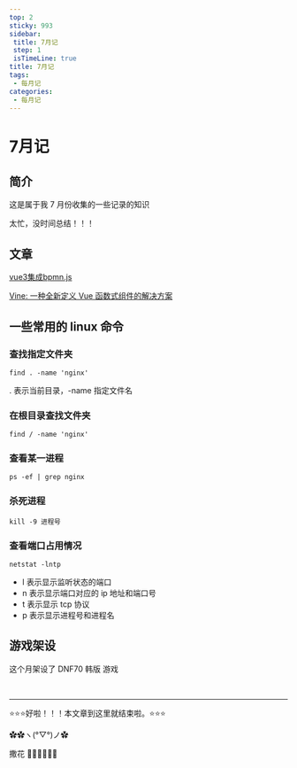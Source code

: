 ```yaml
---
top: 2
sticky: 993
sidebar: 
 title: 7月记
 step: 1
 isTimeLine: true
title: 7月记
tags:
 - 每月记
categories:
 - 每月记
---
```


# 7月记

## 简介
这是属于我 7 月份收集的一些记录的知识

太忙，没时间总结！！！

## 文章
[vue3集成bpmn.js](https://blog.csdn.net/g759780748/article/details/132584938)

[Vine: 一种全新定义 Vue 函数式组件的解决方案](https://juejin.cn/post/7388704150261088306?searchId=202407101822146236D0BB745B1A3638B6)

## 一些常用的 linux 命令
### 查找指定文件夹
```shell
find . -name 'nginx'
```
. 表示当前目录，-name 指定文件名

### 在根目录查找文件夹
```shell
find / -name 'nginx'
```
### 查看某一进程
```shell
ps -ef | grep nginx
```
### 杀死进程
```shell
kill -9 进程号
```
### 查看端口占用情况
```shell
netstat -lntp
```
- l 表示显示监听状态的端口
- n 表示显示端口对应的 ip 地址和端口号
- t 表示显示 tcp 协议
- p 表示显示进程号和进程名

## 游戏架设
这个月架设了 DNF70 韩版 游戏


<br/>
<hr />

⭐️⭐️⭐️好啦！！！本文章到这里就结束啦。⭐️⭐️⭐️

✿✿ヽ(°▽°)ノ✿

撒花 🌸🌸🌸🌸🌸🌸